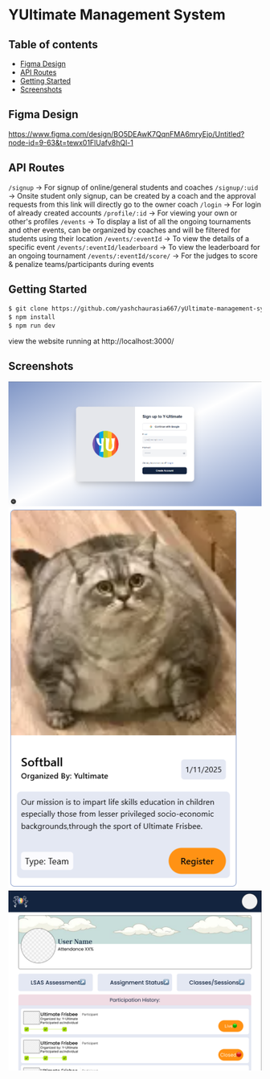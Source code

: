 # YUltimate Management System

## Table of contents

- [Figma Design](#figma-design)
- [API Routes](#api-routes)
- [Getting Started](#getting-started)
- [Screenshots](#screenshots)

## Figma Design

https://www.figma.com/design/BO5DEAwK7QqnFMA6mryEjo/Untitled?node-id=9-63&t=tewx01FlUafv8hQl-1

## API Routes

`/signup` -> For signup of online/general students and coaches
`/signup/:uid` -> Onsite student only signup, can be created by a coach and the approval requests from this link will directly go to the owner coach
`/login` -> For login of already created accounts
`/profile/:id` -> For viewing your own or other's profiles
`/events` -> To display a list of all the ongoing tournaments and other events, can be organized by coaches and will be filtered for students using their location
`/events/:eventId` -> To view the details of a specific event
`/events/:eventId/leaderboard` -> To view the leaderboard for an ongoing tournament
`/events/:eventId/score/` -> For the judges to score & penalize teams/participants during events

## Getting Started

```bash
$ git clone https://github.com/yashchaurasia667/yUltimate-management-system.git
$ npm install
$ npm run dev
```

view the website running at http://localhost:3000/

## Screenshots

![signup](./screenshots/signup.png)
![eventCard](./screenshots/eventCard.png)
![profilePrototype](./screenshots/profilePrototype.png)
